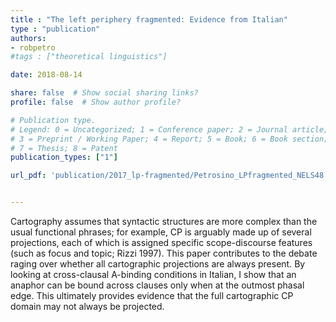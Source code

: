 ```yaml
---
title : "The left periphery fragmented: Evidence from Italian"
type : "publication"
authors:
- robpetro
#tags : ["theoretical linguistics"]

date: 2018-08-14

share: false  # Show social sharing links?
profile: false  # Show author profile?

# Publication type.
# Legend: 0 = Uncategorized; 1 = Conference paper; 2 = Journal article;
# 3 = Preprint / Working Paper; 4 = Report; 5 = Book; 6 = Book section;
# 7 = Thesis; 8 = Patent
publication_types: ["1"]

url_pdf: 'publication/2017_lp-fragmented/Petrosino_LPfragmented_NELS48.pdf'


---
```


Cartography assumes that syntactic structures are more complex than the usual functional phrases; for example, CP is arguably made up of several projections, each of which is assigned specific scope-discourse features (such as focus and topic; Rizzi 1997). This paper contributes to the debate raging over whether all cartographic projections are always present. By looking at cross-clausal A-binding conditions in Italian, I show that an anaphor can be bound across clauses only when at the outmost phasal edge. This ultimately provides evidence that the full cartographic CP domain may not always be projected.
